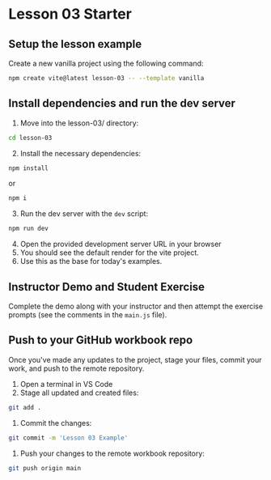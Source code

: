 # Lesson 03 Starter

## Setup the lesson example

Create a new vanilla project using the following command:

```sh
npm create vite@latest lesson-03 -- --template vanilla
```

## Install dependencies and run the dev server

1. Move into the lesson-03/ directory:
```sh
cd lesson-03
```
2. Install the necessary dependencies:
```sh
npm install
```
or
```sh
npm i
```
3. Run the dev server with the `dev` script: 
```sh
npm run dev
```
4. Open the provided development server URL in your browser
5. You should see the default render for the vite project.
6. Use this as the base for today's examples.

## Instructor Demo and Student Exercise

Complete the demo along with your instructor and then attempt the exercise prompts (see the comments in the `main.js` file).

## Push to your GitHub workbook repo

Once you've made any updates to the project, stage your files, commit your work, and push to the remote repository.

1. Open a terminal in VS Code
2. Stage all updated and created files:
```sh
git add .
```
1. Commit the changes:
```sh
git commit -m 'Lesson 03 Example'
```
1. Push your changes to the remote workbook repository: 
```sh
git push origin main
```